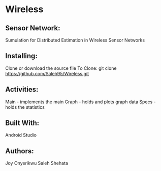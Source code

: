 # Wireless

## Sensor Network:
Sumulation for Distributed Estimation in Wireless Sensor Networks

## Installing:
Clone or download the source file
To Clone: git clone https://github.com/Saleh95/Wireless.git

## Activities:
Main - implements the main
Graph - holds and plots graph data
Specs - holds the statistics

## Built With:
Android Studio

## Authors:
Joy Onyerikwu
Saleh Shehata
